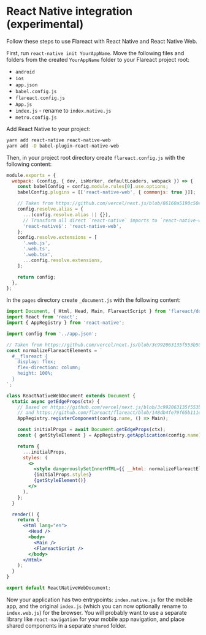 # React Native integration (experimental)

Follow these steps to use Flareact with React Native and React Native Web.

First, run `react-native init YourAppName`. Move the following files and folders from the created `YourAppName` folder to your Flareact project root:
 - `android`
 - `ios`
 - `app.json`
 - `babel.config.js`
 - `flareact.config.js`
 - `App.js`
 - `index.js` - rename to `index.native.js`
 - `metro.config.js`

Add React Native to your project:

```bash
yarn add react-native react-native-web
yarn add -D babel-plugin-react-native-web
```

Then, in your project root directory create `flareact.config.js` with the following content:
```js
module.exports = {
  webpack: (config, { dev, isWorker, defaultLoaders, webpack }) => {
    const babelConfig = config.module.rules[0].use.options;
    babelConfig.plugins = [['react-native-web', { commonjs: true }]];

    // Taken from https://github.com/vercel/next.js/blob/86160a5190c50ea315c7ba91d77dfb51c42bc65f/examples/with-react-native-web/next.config.js
    config.resolve.alias = {
      ...(config.resolve.alias || {}),
      // Transform all direct `react-native` imports to `react-native-web`
      'react-native$': 'react-native-web',
    };
    config.resolve.extensions = [
      '.web.js',
      '.web.ts',
      '.web.tsx',
      ...config.resolve.extensions,
    ];

    return config;
  },
};
```

In the `pages` directory create `_document.js` with the following content:
```jsx
import Document, { Html, Head, Main, FlareactScript } from 'flareact/document';
import React from 'react';
import { AppRegistry } from 'react-native';

import config from '../app.json';

// Taken from https://github.com/vercel/next.js/blob/3c992063135f553b507dd49d28d2b19aebed3ac6/examples/with-react-native-web/pages/_document.js
const normalizeFlareactElements = `
  #__flareact {
    display: flex;
    flex-direction: column;
    height: 100%;
  }
`;

class ReactNativeWebDocument extends Document {
  static async getEdgeProps(ctx) {
    // Based on https://github.com/vercel/next.js/blob/3c992063135f553b507dd49d28d2b19aebed3ac6/examples/with-react-native-web/pages/_document.js
    // and https://github.com/flareact/flareact/blob/148db4fe79f65b111ea495eae9c647a247cfd113/examples/with-styled-components/pages/_document.js
    AppRegistry.registerComponent(config.name, () => Main);

    const initialProps = await Document.getEdgeProps(ctx);
    const { getStyleElement } = AppRegistry.getApplication(config.name);

    return {
      ...initialProps,
      styles: (
        <>
          <style dangerouslySetInnerHTML={{ __html: normalizeFlareactElements }} />
          {initialProps.styles}
          {getStyleElement()}
        </>
      ),
    };
  }

  render() {
    return (
      <Html lang="en">
        <Head />
        <body>
          <Main />
          <FlareactScript />
        </body>
      </Html>
    );
  }
}

export default ReactNativeWebDocument;
```

Now your application has two entrypoints: `index.native.js` for the mobile app, and the original `index.js` (which you can now optionally rename to `index.web.js`) for the browser. You will probably want to use a separate library like `react-navigation` for your mobile app navigation, and place shared components in a separate `shared` folder.
